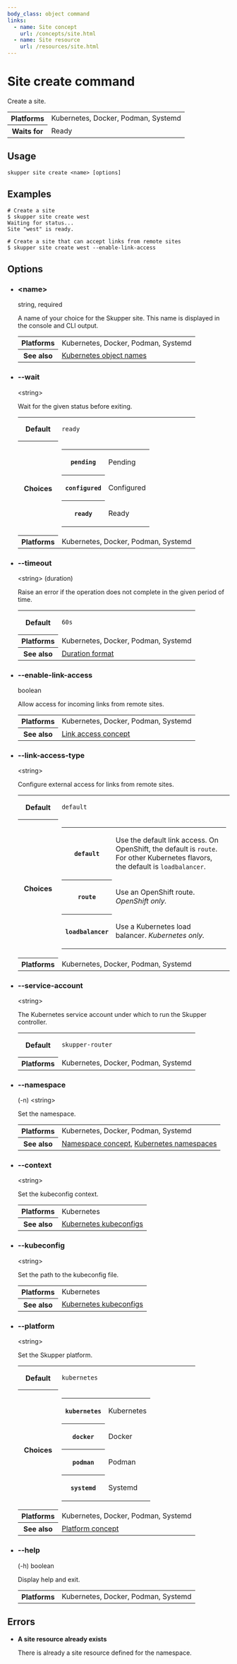 ```yaml
---
body_class: object command
links:
  - name: Site concept
    url: /concepts/site.html
  - name: Site resource
    url: /resources/site.html
---
```


# Site create command

<section>

Create a site.

<table class="fields"><tr><th>Platforms</th><td>Kubernetes, Docker, Podman, Systemd</td><tr><th>Waits for</th><td>Ready</td></table>

</section>

<section>

## Usage

~~~ shell
skupper site create <name> [options]
~~~

</section>

<section>

## Examples

~~~ console
# Create a site
$ skupper site create west
Waiting for status...
Site "west" is ready.

# Create a site that can accept links from remote sites
$ skupper site create west --enable-link-access
~~~

</section>

<section>

## Options

- <div class="attribute"><h3 id="option-name">&lt;name&gt;</h3><div>string, required</div></div>

  A name of your choice for the Skupper site.  This name is
  displayed in the console and CLI output.

  <table class="fields"><tr><th>Platforms</th><td>Kubernetes, Docker, Podman, Systemd</td><tr><th>See also</th><td><a href="https://kubernetes.io/docs/concepts/overview/working-with-objects/names/">Kubernetes object names</a></td></table>

- <div class="attribute"><h3 id="option-wait">--wait</h3><div>&lt;string&gt;</div></div>

  Wait for the given status before exiting.

  <table class="fields"><tr><th>Default</th><td><p><code>ready</code></p>
  </td><tr><th>Choices</th><td><table class="choices"><tr><th><code>pending</code></th><td><p>Pending</p>
  </td></tr><tr><th><code>configured</code></th><td><p>Configured</p>
  </td></tr><tr><th><code>ready</code></th><td><p>Ready</p>
  </td></tr></table></td><tr><th>Platforms</th><td>Kubernetes, Docker, Podman, Systemd</td></table>

- <div class="attribute"><h3 id="option-timeout">--timeout</h3><div>&lt;string&gt; (duration)</div></div>

  Raise an error if the operation does not complete in the given
  period of time.

  <table class="fields"><tr><th>Default</th><td><p><code>60s</code></p>
  </td><tr><th>Platforms</th><td>Kubernetes, Docker, Podman, Systemd</td><tr><th>See also</th><td><a href="https://pkg.go.dev/time#ParseDuration">Duration format</a></td></table>

- <div class="attribute"><h3 id="option-enable-link-access">--enable-link-access</h3><div>boolean</div></div>

  Allow access for incoming links from remote sites.
  
  <!-- XXX reference link access type -->

  <table class="fields"><tr><th>Platforms</th><td>Kubernetes, Docker, Podman, Systemd</td><tr><th>See also</th><td><a href="/concepts/link-access.html">Link access concept</a></td></table>

- <div class="attribute"><h3 id="option-link-access-type">--link-access-type</h3><div>&lt;string&gt;</div></div>

  Configure external access for links from remote sites.

  <table class="fields"><tr><th>Default</th><td><p><code>default</code></p>
  </td><tr><th>Choices</th><td><table class="choices"><tr><th><code>default</code></th><td><p>Use the default link access.  On OpenShift, the default is <code>route</code>.  For other Kubernetes flavors, the default is <code>loadbalancer</code>.</p>
  </td></tr><tr><th><code>route</code></th><td><p>Use an OpenShift route.  <em>OpenShift only.</em></p>
  </td></tr><tr><th><code>loadbalancer</code></th><td><p>Use a Kubernetes load balancer.  <em>Kubernetes only.</em></p>
  </td></tr></table></td><tr><th>Platforms</th><td>Kubernetes, Docker, Podman, Systemd</td></table>

- <div class="attribute"><h3 id="option-service-account">--service-account</h3><div>&lt;string&gt;</div></div>

  The Kubernetes service account under which to run the
  Skupper controller.

  <table class="fields"><tr><th>Default</th><td><p><code>skupper-router</code></p>
  </td><tr><th>Platforms</th><td>Kubernetes, Docker, Podman, Systemd</td></table>

- <div class="attribute"><h3 id="option-namespace">--namespace</h3><div>(-n) &lt;string&gt;</div></div>

  Set the namespace.

  <table class="fields"><tr><th>Platforms</th><td>Kubernetes, Docker, Podman, Systemd</td><tr><th>See also</th><td><a href="/concepts/namespace.html">Namespace concept</a>, <a href="https://kubernetes.io/docs/concepts/overview/working-with-objects/namespaces/">Kubernetes namespaces</a></td></table>

- <div class="attribute"><h3 id="option-context">--context</h3><div>&lt;string&gt;</div></div>

  Set the kubeconfig context.

  <table class="fields"><tr><th>Platforms</th><td>Kubernetes</td><tr><th>See also</th><td><a href="https://kubernetes.io/docs/concepts/configuration/organize-cluster-access-kubeconfig/">Kubernetes kubeconfigs</a></td></table>

- <div class="attribute"><h3 id="option-kubeconfig">--kubeconfig</h3><div>&lt;string&gt;</div></div>

  Set the path to the kubeconfig file.

  <table class="fields"><tr><th>Platforms</th><td>Kubernetes</td><tr><th>See also</th><td><a href="https://kubernetes.io/docs/concepts/configuration/organize-cluster-access-kubeconfig/">Kubernetes kubeconfigs</a></td></table>

- <div class="attribute"><h3 id="option-platform">--platform</h3><div>&lt;string&gt;</div></div>

  Set the Skupper platform.

  <table class="fields"><tr><th>Default</th><td><p><code>kubernetes</code></p>
  </td><tr><th>Choices</th><td><table class="choices"><tr><th><code>kubernetes</code></th><td><p>Kubernetes</p>
  </td></tr><tr><th><code>docker</code></th><td><p>Docker</p>
  </td></tr><tr><th><code>podman</code></th><td><p>Podman</p>
  </td></tr><tr><th><code>systemd</code></th><td><p>Systemd</p>
  </td></tr></table></td><tr><th>Platforms</th><td>Kubernetes, Docker, Podman, Systemd</td><tr><th>See also</th><td><a href="/concepts/platform.html">Platform concept</a></td></table>

- <div class="attribute"><h3 id="option-help">--help</h3><div>(-h) boolean</div></div>

  Display help and exit.

  <table class="fields"><tr><th>Platforms</th><td>Kubernetes, Docker, Podman, Systemd</td></table>

</section>

<section>

## Errors

- **A site resource already exists**

  There is already a site resource defined for the namespace.

</section>
